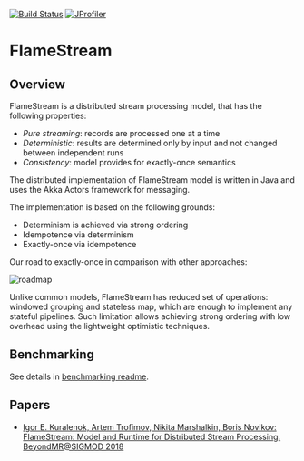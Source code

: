 [![Build Status](https://travis-ci.org/flame-stream/FlameStream.svg?branch=master)](https://travis-ci.org/flame-stream/FlameStream) [![JProfiler](https://www.ej-technologies.com/images/product_banners/jprofiler_small.png)](https://www.ej-technologies.com/products/jprofiler/overview.html)

# FlameStream

## Overview

FlameStream is a distributed stream processing model, that has the following properties:

- _Pure streaming_: records are processed one at a time
- _Deterministic_: results are determined only by input and not changed between independent runs
- _Consistency_: model provides for exactly-once semantics

The distributed implementation of FlameStream model is written in Java and uses the Akka Actors framework for messaging.

The implementation is based on the following grounds:

- Determinism is achieved via strong ordering
- Idempotence via determinism
- Exactly-once via idempotence

Our road to exactly-once in comparison with other approaches:

![roadmap](https://raw.githubusercontent.com/flame-stream/FlameStream/master/docs/roadmap.png)

Unlike common models, FlameStream has reduced set of operations: windowed grouping and stateless map, which are enough to implement any stateful pipelines. Such limitation allows achieving strong ordering with low overhead using the lightweight optimistic techniques.

## Benchmarking

See details in [benchmarking readme](https://github.com/flame-stream/FlameStream/blob/master/benchmark/README.md).

## Papers

- [	Igor E. Kuralenok, Artem Trofimov, Nikita Marshalkin, Boris Novikov:
 FlameStream: Model and Runtime for Distributed Stream Processing. BeyondMR@SIGMOD 2018](https://dl.acm.org/citation.cfm?id=3209273)